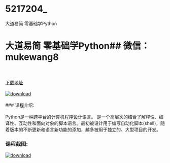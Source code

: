 # 5217204_
大道易简 零基础学Python
# 大道易简 零基础学Python## 微信：mukewang8
<br/></br>[下载地址](http://www.36tz.cn/article/5217204 "下载地址")
<br/></br>[![download](http://36tz.cn/muke_img/2020_12_1-121-300x195.png "下载地址")](http://www.36tz.cn/article/5217204 "下载地址")
<br/></br>### 课程介绍:<br/></br>Python是一种跨平台的计算机程序设计语言。 是一个高层次的结合了解释性、编译性、互动性和面向对象的脚本语言。最初被设计用于编写自动化脚本(shell)，随着版本的不断更新和语言新功能的添加，越多被用于独立的、大型项目的开发。

### 课程截图:
[![download](http://36tz.cn/muke_img/2020_12_2-111.png "下载地址")](http://www.36tz.cn/article/5217204 "下载地址")
